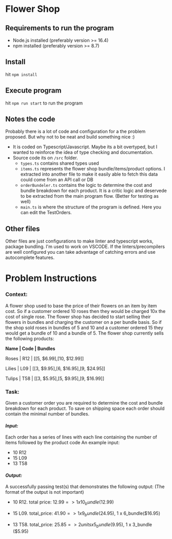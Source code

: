 # Flower Shop

## Requirements to run the program

- Node.js installed (preferably version >= 16.4) 
- npm installed (preferably version >= 8.7) 

## Install

hit `npm install`

## Execute program

hit `npm run start` to run the program


## Notes the code 

Probably there is a lot of code and configuration for a the problem proposed. But why not to be neat and build something nice :) 

- It is coded on Typescript/Javascript. Maybe its a bit overtyped, but I wanted to reinforce the idea of type checking and documentation.
- Source code its on `/src` folder. 
  -  `types.ts` contains shared types used
  -  `items.ts` represents the flower shop bundle/items/product options. I extracted into another file to make it easily able to fetch this data could come from an API call or DB
  -  `orderBundeler.ts` contains the logic to determine the cost and bundle breakdown for each product. It is a critic logic and deservede to be extracted from the main program flow. (Better for testing as well)
  - `main.ts` is where the structure of the program is defined. Here you can edit the TestOrders.

## Other files

Other files are just configurations to make linter and typescript works, package bundling. I'm used to work on VSCODE. If the linters/precompilers are well configured you can take advantage of catching errors and use autocomplete features.


# Problem Instructions

### __Context:__

A flower shop used to base the price of their flowers on an item by item cost. So if a
customer ordered 10 roses then they would be charged 10x the cost of single rose. The
flower shop has decided to start selling their flowers in bundles and charging the customer
on a per bundle basis. So if the shop sold roses in bundles of 5 and 10 and a customer
ordered 15 they would get a bundle of 10 and a bundle of 5.
The flower shop currently sells the following products:

__Name | Code | Bundles__

Roses | R12 | [[5, $6.99],[10, $12.99]]

Lilies | L09  | [[3, $9.95],[6, $16.95],[9, $24.95]]

Tulips | T58 | [[3, $5.95],[5, $9.95],[9, $16.99]]

### __Task:__
Given a customer order you are required to determine the cost and bundle breakdown for
each product. To save on shipping space each order should contain the minimal number
of bundles.

#### _Input:_
Each order has a series of lines with each line containing the number of items followed by
the product code
An example input:

* 10 R12
* 15 L09
* 13 T58

#### _Output:_
  
A successfully passing test(s) that demonstrates the following output: (The format of the output is not important)

* 10 R12. total price: $12.99  => 1 x 10_bundle ($12.99)

* 15 L09. total_price: $41.90 => 1 x 9_bundle ($24.95), 1 x 6_bundle($16.95)

* 13 T58. total_price: $25.85 => 2units x 5_bundle ($9.95), 1 x 3_bundle ($5.95)